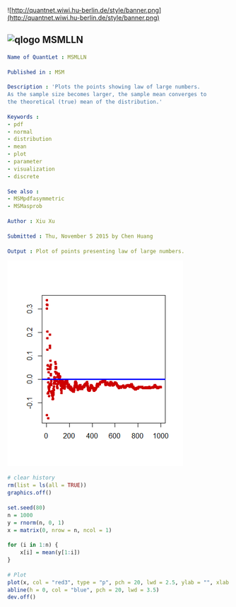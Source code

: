
![http://quantnet.wiwi.hu-berlin.de/style/banner.png](http://quantnet.wiwi.hu-berlin.de/style/banner.png)

## ![qlogo](http://quantnet.wiwi.hu-berlin.de/graphics/quantlogo.png) **MSMLLN**


```yaml
Name of QuantLet : MSMLLN

Published in : MSM

Description : 'Plots the points showing law of large numbers. 
As the sample size becomes larger, the sample mean converges to 
the theoretical (true) mean of the distribution.'

Keywords : 
- pdf
- normal
- distribution
- mean
- plot
- parameter
- visualization
- discrete

See also : 
- MSMpdfasymmetric
- MSMasprob

Author : Xiu Xu

Submitted : Thu, November 5 2015 by Chen Huang

Output : Plot of points presenting law of large numbers.

```

![Picture1](MSMLLN.png)

```R
# clear history
rm(list = ls(all = TRUE))
graphics.off()

set.seed(80)
n = 1000
y = rnorm(n, 0, 1)
x = matrix(0, nrow = n, ncol = 1)

for (i in 1:n) {
    x[i] = mean(y[1:i])
}

# Plot
plot(x, col = "red3", type = "p", pch = 20, lwd = 2.5, ylab = "", xlab = "")
abline(h = 0, col = "blue", pch = 20, lwd = 3.5)
dev.off() 
